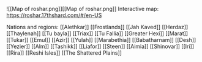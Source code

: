 ![[Map of roshar.png]][[Map of roshar.png]]
Interactive map: https://roshar.17thshard.com/#/en-US

Nations and regions:
[[Alethkar]]
[[Frostlands]]
[[Jah Kaved]]
[[Herdaz]]
[[Thaylenah]]
[[Tu bayla]]
[[Triax]]
[[Tu Fallia]]
[[Greater Hexi]]
[[Marat]]
[[Tukar]]
[[Emul]]
[[Azir]]
[[Yulah]]
[[Marabethia]]
[[Babatharnam]]
[[Desh]]
[[Yezier]]
[[Alm]]
[[Tashikk]]
[[Liafor]]
[[Steen]]
[[Aimia]]
[[Shinovar]]
[[Iri]]
[[Rira]]
[[Reshi Isles]]
[[The Shattered Plains]]
